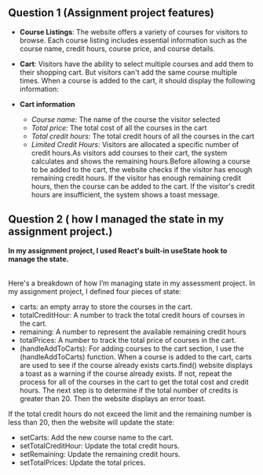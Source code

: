 ## Question 1 (Assignment project features)

- **Course Listings**:
The website offers a variety of courses for visitors to browse.
Each course listing includes essential information such as the course name, credit hours, course price, and course details.

- **Cart**:
Visitors have the ability to select multiple courses and add them to their shopping cart. But visitors can't add the same course multiple times.
When a course is added to the cart, it should display the following information:

- **Cart information**
  - *Course name:* The name of the course the visitor selected
  - *Total price:* The total cost of all the courses in the cart
  - *Total credit hours:* The total credit hours of all the courses in the cart
  - *Limited Credit Hours:* Visitors are allocated a specific number of credit hours.As visitors add courses to their cart, the system calculates and shows the remaining hours.Before allowing a course to be added to the cart, the website checks if the visitor has enough remaining credit hours. If the visitor has enough remaining credit hours, then the course can be added to the cart. If the visitor's credit hours are insufficient, the system shows a toast message.



## Question 2 ( how I managed the state in my assignment project.)

**In my assignment project, I used React's built-in useState hook to manage the state.**
###### 
Here's a breakdown of how I’m managing state in my assessment project.
In my assignment project, I defined four pieces of state:
- carts: an empty array to store the courses in the cart.
- totalCreditHour: A number to track the total credit hours of courses in the cart.
- remaining: A number to represent the available remaining credit hours
- totalPrices: A number to track the total price of courses in the cart.
- (handleAddToCarts): For adding courses to the cart section, I use the (handleAddToCarts) function. When a course is added to the cart, carts are used to see if the course already exists carts.find() website displays a toast as a warning if the course already exists. If not, repeat the process for all of the courses in the cart to get the total cost and credit hours. The next step is to determine if the total number of credits is greater than 20. Then the website displays an error toast.

If the total credit hours do not exceed the limit and the remaining number is less than 20, then the website will update the state:
- setCarts: Add the new course name to the cart.
- setTotalCreditHour: Update the total credit hours.
- setRemaining: Update the remaining credit hours.
- setTotalPrices: Update the total prices.